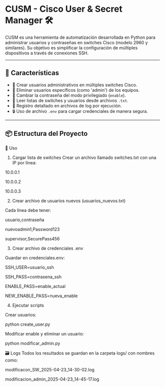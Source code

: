 # CUSM - Cisco User & Secret Manager 🛠️

CUSM es una herramienta de automatización desarrollada en Python para administrar usuarios y contraseñas en switches Cisco (modelo 2960 y similares). Su objetivo es simplificar la configuración de múltiples dispositivos a través de conexiones SSH.

---

## 🚀 Características

- 🔐 Crear usuarios administrativos en múltiples switches Cisco.
- 🔄 Eliminar usuarios específicos (como 'admin') de los equipos.
- 🔑 Cambiar la contraseña del modo privilegiado (`enable`).
- 📁 Leer listas de switches y usuarios desde archivos `.txt`.
- 🧪 Registro detallado en archivos de log por ejecución.
- 🔒 Uso de archivo `.env` para cargar credenciales de manera segura.

---

## 📦 Estructura del Proyecto

🔧 Uso
1. Cargar lista de switches
Crear un archivo llamado switches.txt con una IP por línea:

10.0.0.1

10.0.0.2

10.0.0.3


2. Crear archivo de usuarios nuevos (usuarios_nuevos.txt)

Cada línea debe tener:

usuario,contraseña

nuevoadmin1,Password123

supervisor,SecurePass456

3. Crear archivo de credenciales .env

Guardar en credenciales.env:

SSH_USER=usuario_ssh

SSH_PASS=contrasena_ssh

ENABLE_PASS=enable_actual

NEW_ENABLE_PASS=nueva_enable

4. Ejecutar scripts

Crear usuarios:

python create_user.py

Modificar enable y eliminar un usuario:

python modificar_admin.py

🗃️ Logs
Todos los resultados se guardan en la carpeta logs/ con nombres como:

modificacon_SW_2025-04-23_14-30-02.log

modificacion_admin_2025-04-23_14-45-17.log


